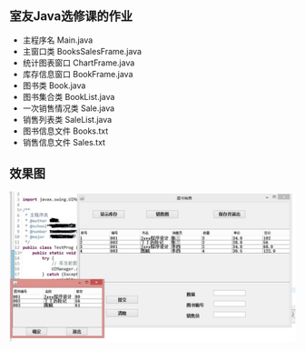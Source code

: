 ## 室友Java选修课的作业

-  主程序名	     Main.java
-  主窗口类      BooksSalesFrame.java
-  统计图表窗口    ChartFrame.java
-  库存信息窗口    BookFrame.java
-  图书类     Book.java
-  图书集合类     BookList.java
-  一次销售情况类     Sale.java
-  销售列表类     SaleList.java
-  图书信息文件    Books.txt
-  销售信息文件    Sales.txt

## 效果图

![picture.JPG](https://raw.githubusercontent.com/liuningchuan/spring_springmvc_mybatis/master/Java_Exam/picture.JPG)